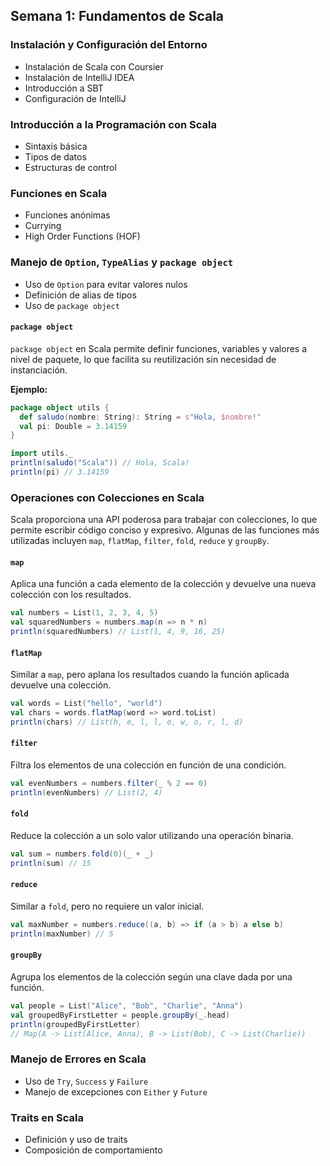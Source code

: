 ## Semana 1: Fundamentos de Scala

### Instalación y Configuración del Entorno
- Instalación de Scala con Coursier
- Instalación de IntelliJ IDEA
- Introducción a SBT
- Configuración de IntelliJ

### Introducción a la Programación con Scala
- Sintaxis básica
- Tipos de datos
- Estructuras de control

### Funciones en Scala
- Funciones anónimas
- Currying
- High Order Functions (HOF)

### Manejo de `Option`, `TypeAlias` y `package object`
- Uso de `Option` para evitar valores nulos
- Definición de alias de tipos
- Uso de `package object`

#### `package object`
`package object` en Scala permite definir funciones, variables y valores a nivel de paquete, lo que facilita su reutilización sin necesidad de instanciación.

**Ejemplo:**
```scala
package object utils {
  def saludo(nombre: String): String = s"Hola, $nombre!"
  val pi: Double = 3.14159
}

import utils._
println(saludo("Scala")) // Hola, Scala!
println(pi) // 3.14159
```

### Operaciones con Colecciones en Scala
Scala proporciona una API poderosa para trabajar con colecciones, lo que permite escribir código conciso y expresivo. Algunas de las funciones más utilizadas incluyen `map`, `flatMap`, `filter`, `fold`, `reduce` y `groupBy`.

#### `map`
Aplica una función a cada elemento de la colección y devuelve una nueva colección con los resultados.
```scala
val numbers = List(1, 2, 3, 4, 5)
val squaredNumbers = numbers.map(n => n * n)
println(squaredNumbers) // List(1, 4, 9, 16, 25)
```

#### `flatMap`
Similar a `map`, pero aplana los resultados cuando la función aplicada devuelve una colección.
```scala
val words = List("hello", "world")
val chars = words.flatMap(word => word.toList)
println(chars) // List(h, e, l, l, o, w, o, r, l, d)
```

#### `filter`
Filtra los elementos de una colección en función de una condición.
```scala
val evenNumbers = numbers.filter(_ % 2 == 0)
println(evenNumbers) // List(2, 4)
```

#### `fold`
Reduce la colección a un solo valor utilizando una operación binaria.
```scala
val sum = numbers.fold(0)(_ + _)
println(sum) // 15
```

#### `reduce`
Similar a `fold`, pero no requiere un valor inicial.
```scala
val maxNumber = numbers.reduce((a, b) => if (a > b) a else b)
println(maxNumber) // 5
```

#### `groupBy`
Agrupa los elementos de la colección según una clave dada por una función.
```scala
val people = List("Alice", "Bob", "Charlie", "Anna")
val groupedByFirstLetter = people.groupBy(_.head)
println(groupedByFirstLetter)
// Map(A -> List(Alice, Anna), B -> List(Bob), C -> List(Charlie))
```

### Manejo de Errores en Scala
- Uso de `Try`, `Success` y `Failure`
- Manejo de excepciones con `Either` y `Future`

### Traits en Scala
- Definición y uso de traits
- Composición de comportamiento
